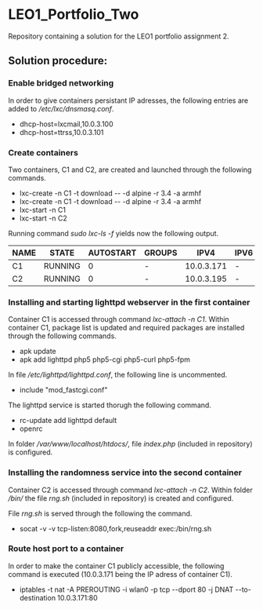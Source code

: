 # LEO1_Portfolio_Two
Repository containing a solution for the LEO1 portfolio assignment 2.


## Solution procedure:

### Enable bridged networking
In order to give containers persistant IP adresses, the following entries are added to */etc/lxc/dnsmasq.conf*.
* dhcp-host=lxcmail,10.0.3.100
* dhcp-host=ttrss,10.0.3.101

### Create containers
Two containers, C1 and C2, are created and launched through the following commands.
* lxc-create -n C1 -t download -- -d alpine -r 3.4 -a armhf
* lxc-create -n C1 -t download -- -d alpine -r 3.4 -a armhf
* lxc-start -n C1
* lxc-start -n C2

Running command *sudo lxc-ls -f* yields now the following output.

| NAME | STATE   | AUTOSTART | GROUPS | IPV4       | IPV6 |
|------|---------|-----------|--------|------------|------|
| C1   | RUNNING | 0         | -      | 10.0.3.171 | -    |
| C2   | RUNNING | 0         | -      | 10.0.3.195 | -    |
  

### Installing and starting lighttpd webserver in the first container
Container C1 is accessed through command *lxc-attach -n C1*. 
Within container C1, package list is updated and required packages are installed through the following commands.
* apk update
* apk add lighttpd php5 php5-cgi php5-curl php5-fpm

In file */etc/lighttpd/lighttpd.conf*, the following line is uncommented.
* include "mod_fastcgi.conf"

The lighttpd service is started thorugh the following command.
* rc-update add lighttpd default
* openrc

In folder */var/www/localhost/htdocs/*, file *index.php* (included in repository) is configured.

### Installing the randomness service into the second container
Container C2 is accessed through command *lxc-attach -n C2*. Within folder */bin/* the file *rng.sh* (included in repository) is created and configured.

File *rng.sh* is served through the following the command.
* socat -v -v tcp-listen:8080,fork,reuseaddr exec:/bin/rng.sh

### Route host port to a container
In order to make the container C1 publicly accessible, the following command is executed (10.0.3.171 being the IP adress of container C1).
* iptables -t nat -A PREROUTING -i wlan0 -p tcp --dport 80 -j DNAT --to-destination 10.0.3.171:80


